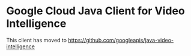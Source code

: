 # Google Cloud Java Client for Video Intelligence
 
This client has moved to https://github.com/googleapis/java-video-intelligence